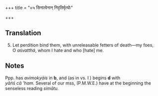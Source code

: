 +++
title = "०५ सिनात्वेनान् निरृतिर्मृत्योः"

+++
## Translation
5. Let perdition bind them, with unreleasable fetters of death—my foes,  
O *aśvatthá*, whom I hate and who \[hate\] me.

## Notes
Ppp. has *avimokyāis* in **b**, and (as in vs. I ) begins **d** with  
*yāṅś cā ’ham.* Several of our mss, (P.M.W.E.) have at the beginning the  
senseless reading *simātu.*
